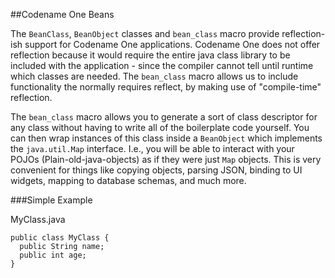 ##Codename One Beans

The `BeanClass`, `BeanObject` classes and `bean_class` macro provide reflection-ish support for Codename One applications.  Codename One does not offer reflection because it would require the entire java class library to be included with the application - since the compiler cannot tell until runtime which classes are needed.  The `bean_class` macro allows us to include functionality the normally requires reflect, by making use of "compile-time" reflection.

The `bean_class` macro allows you to generate a sort of class descriptor for any class without having to write all of the boilerplate code yourself.  You can then wrap instances of this class inside a `BeanObject` which implements the `java.util.Map` interface.  I.e., you will be able to interact with your POJOs (Plain-old-java-objects) as if they were just `Map` objects.  This is very convenient for things like copying objects, parsing JSON, binding to UI widgets, mapping to database schemas, and much more.  

###Simple Example

MyClass.java
~~~
public class MyClass {
  public String name;
  public int age;
}
~~~
